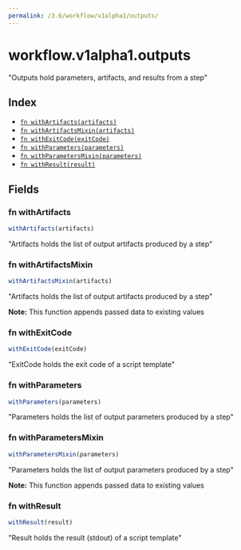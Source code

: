 ```yaml
---
permalink: /3.6/workflow/v1alpha1/outputs/
---
```


# workflow.v1alpha1.outputs

"Outputs hold parameters, artifacts, and results from a step"

## Index

* [`fn withArtifacts(artifacts)`](#fn-withartifacts)
* [`fn withArtifactsMixin(artifacts)`](#fn-withartifactsmixin)
* [`fn withExitCode(exitCode)`](#fn-withexitcode)
* [`fn withParameters(parameters)`](#fn-withparameters)
* [`fn withParametersMixin(parameters)`](#fn-withparametersmixin)
* [`fn withResult(result)`](#fn-withresult)

## Fields

### fn withArtifacts

```ts
withArtifacts(artifacts)
```

"Artifacts holds the list of output artifacts produced by a step"

### fn withArtifactsMixin

```ts
withArtifactsMixin(artifacts)
```

"Artifacts holds the list of output artifacts produced by a step"

**Note:** This function appends passed data to existing values

### fn withExitCode

```ts
withExitCode(exitCode)
```

"ExitCode holds the exit code of a script template"

### fn withParameters

```ts
withParameters(parameters)
```

"Parameters holds the list of output parameters produced by a step"

### fn withParametersMixin

```ts
withParametersMixin(parameters)
```

"Parameters holds the list of output parameters produced by a step"

**Note:** This function appends passed data to existing values

### fn withResult

```ts
withResult(result)
```

"Result holds the result (stdout) of a script template"